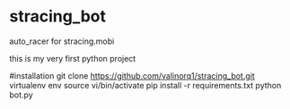 # stracing_bot
auto_racer for stracing.mobi


this is my very first python project


#installation
git clone https://github.com/valinorq1/stracing_bot.git
virtualenv env
source vi/bin/activate
  pip install -r requirements.txt
  python bot.py
